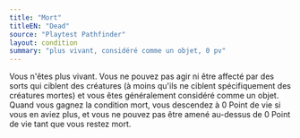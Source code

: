 ```yaml
---
title: "Mort"
titleEN: "Dead"
source: "Playtest Pathfinder"
layout: condition
summary: "plus vivant, considéré comme un objet, 0 pv"
---
```


Vous n'êtes plus vivant. Vous ne pouvez pas agir ni être affecté par des sorts qui ciblent des créatures (à moins qu'ils ne ciblent spécifiquement des créatures mortes) et vous êtes généralement considéré comme un objet. Quand vous gagnez la condition mort, vous descendez à 0 Point de vie si vous en aviez plus, et vous ne pouvez pas être amené au-dessus de 0 Point de vie tant que vous restez mort.